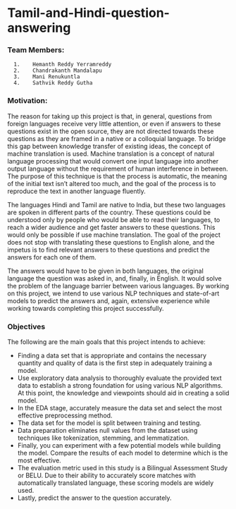 # Tamil-and-Hindi-question-answering

### Team Members:
      1.	Hemanth Reddy Yerramreddy 
      2.	Chandrakanth Mandalapu
      3.	Mani Renukuntla
      4.	Sathvik Reddy Gutha
      

### Motivation:

The reason for taking up this project is that, in general, questions from foreign languages receive very little attention, or even if answers to these questions exist in the open source, they are not directed towards these questions as they are framed in a native or a colloquial language. To bridge this gap between knowledge transfer of existing ideas, the concept of machine translation is used. Machine translation is a concept of natural language processing that would convert one input language into another output language without the requirement of human interference in between. The purpose of this technique is that the process is automatic, the meaning of the initial text isn’t altered too much, and the goal of the process is to reproduce the text in another language fluently.

The languages Hindi and Tamil are native to India, but these two languages are spoken in different parts of the country. These questions could be understood only by people who would be able to read their languages, to reach a wider audience and get faster answers to these questions. This would only be possible if use machine translation. The goal of the project does not stop with translating these questions to English alone, and the impetus is to find relevant answers to these questions and predict the answers for each one of them. 

The answers would have to be given in both languages, the original language the question was asked in, and, finally, in English. It would solve the problem of the language barrier between various languages. By working on this project, we intend to use various NLP techniques and state-of-art models to predict the answers and, again, extensive experience while working towards completing this project successfully.

### Objectives

The following are the main goals that this project intends to achieve: 
* Finding a data set that is appropriate and contains the necessary quantity and quality of data is the first step in adequately training a model. 
* Use exploratory data analysis to thoroughly evaluate the provided text data to establish a strong foundation for using various NLP algorithms. At this point, the knowledge and viewpoints should aid in creating a solid model. 
* In the EDA stage,  accurately measure the data set and select the most effective preprocessing method.
* The data set for the model is split between training and testing. 
* Data preparation eliminates null values from the dataset using techniques like tokenization, stemming, and lemmatization. 
* Finally, you can experiment with a few potential models while building the model.  Compare the results of each model to determine which is the most effective. 
* The evaluation metric used in this study is a Bilingual Assessment Study or BELU. Due to their ability to accurately score matches with automatically translated language, these scoring models are widely used. 
* Lastly, predict the answer to the question accurately.

